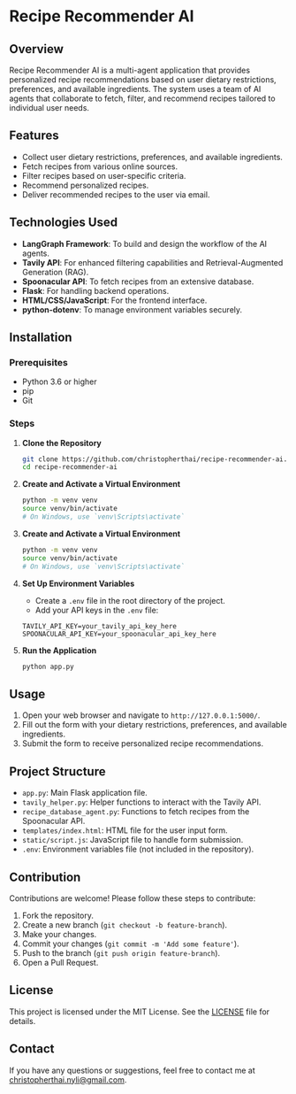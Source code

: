 # Recipe Recommender AI

## Overview

Recipe Recommender AI is a multi-agent application that provides personalized recipe recommendations based on user dietary restrictions, preferences, and available ingredients. The system uses a team of AI agents that collaborate to fetch, filter, and recommend recipes tailored to individual user needs.

## Features

- Collect user dietary restrictions, preferences, and available ingredients.
- Fetch recipes from various online sources.
- Filter recipes based on user-specific criteria.
- Recommend personalized recipes.
- Deliver recommended recipes to the user via email.

## Technologies Used

- **LangGraph Framework**: To build and design the workflow of the AI agents.
- **Tavily API**: For enhanced filtering capabilities and Retrieval-Augmented Generation (RAG).
- **Spoonacular API**: To fetch recipes from an extensive database.
- **Flask**: For handling backend operations.
- **HTML/CSS/JavaScript**: For the frontend interface.
- **python-dotenv**: To manage environment variables securely.

## Installation

### Prerequisites

- Python 3.6 or higher
- pip
- Git

### Steps

1. **Clone the Repository**

   ```bash
   git clone https://github.com/christopherthai/recipe-recommender-ai.git
   cd recipe-recommender-ai
   ```

2. **Create and Activate a Virtual Environment**

   ```bash
   python -m venv venv
   source venv/bin/activate
   # On Windows, use `venv\Scripts\activate`
   ```

3. **Create and Activate a Virtual Environment**

   ```bash
   python -m venv venv
   source venv/bin/activate
   # On Windows, use `venv\Scripts\activate`
   ```

4. **Set Up Environment Variables**

   - Create a `.env` file in the root directory of the project.
   - Add your API keys in the `.env` file:

   ```plaintext
   TAVILY_API_KEY=your_tavily_api_key_here
   SPOONACULAR_API_KEY=your_spoonacular_api_key_here
   ```

5. **Run the Application**

   ```bash
   python app.py
   ```

## Usage

1. Open your web browser and navigate to `http://127.0.0.1:5000/`.
2. Fill out the form with your dietary restrictions, preferences, and available ingredients.
3. Submit the form to receive personalized recipe recommendations.

## Project Structure

- `app.py`: Main Flask application file.
- `tavily_helper.py`: Helper functions to interact with the Tavily API.
- `recipe_database_agent.py`: Functions to fetch recipes from the Spoonacular API.
- `templates/index.html`: HTML file for the user input form.
- `static/script.js`: JavaScript file to handle form submission.
- `.env`: Environment variables file (not included in the repository).

## Contribution

Contributions are welcome! Please follow these steps to contribute:

1. Fork the repository.
2. Create a new branch (`git checkout -b feature-branch`).
3. Make your changes.
4. Commit your changes (`git commit -m 'Add some feature'`).
5. Push to the branch (`git push origin feature-branch`).
6. Open a Pull Request.

## License

This project is licensed under the MIT License. See the [LICENSE](LICENSE) file for details.

## Contact

If you have any questions or suggestions, feel free to contact me at [christopherthai.nyli@gmail.com](mailto:christopherthai.nyli@gmail.com).
